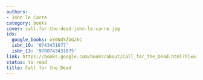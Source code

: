 ```yaml
---
authors:
- John le Carre
category: books
cover: call-for-the-dead-john-le-carre.jpg
ids:
  google_books: oY0NdYZbG2kC
  isbn_10: '0743431677'
  isbn_13: '9780743431675'
link: https://books.google.com/books/about/Call_for_the_Dead.html?hl=&id=oY0NdYZbG2kC
status: to-read
title: Call for the Dead
---
```


